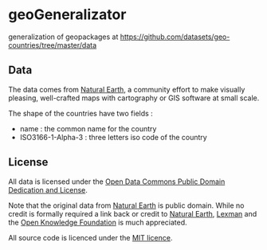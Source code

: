 # geoGeneralizator
generalization of geopackages at https://github.com/datasets/geo-countries/tree/master/data

## Data

The data comes from [Natural Earth][naturalearth], a community effort to make visually pleasing, well-crafted maps with cartography or GIS software at small scale.

The shape of the countries have two fields : 
* name : the common name for the country
* ISO3166-1-Alpha-3 : three letters iso code of the country


## License

All data is licensed under the [Open Data Commons Public Domain Dedication and License][pddl]. 

Note that the original data from [Natural Earth][naturalearth] is public domain. While no credit is 
formally required a link back or credit to [Natural Earth][naturalearth], [Lexman][lexman] and the [Open Knowledge Foundation][okfn] is much appreciated.

All source code is licenced under the [MIT licence][mit].

[mit]: https://opensource.org/licenses/MIT
[naturalearth]: http://www.naturalearthdata.com/
[pddl]: http://opendatacommons.org/licenses/pddl/1.0/
[lexman]: http://github.com/lexman
[okfn]: http://okfn.org/
